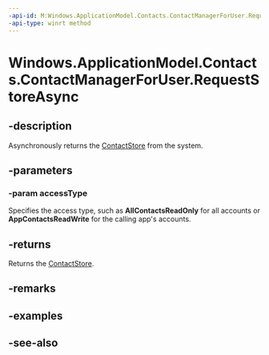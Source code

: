 ----api-id: M:Windows.ApplicationModel.Contacts.ContactManagerForUser.RequestStoreAsync(Windows.ApplicationModel.Contacts.ContactStoreAccessType)
-api-type: winrt method
---<!-- Method syntaxpublic Windows.Foundation.IAsyncOperation<Windows.ApplicationModel.Contacts.ContactStore> RequestStoreAsync(Windows.ApplicationModel.Contacts.ContactStoreAccessType accessType)--># Windows.ApplicationModel.Contacts.ContactManagerForUser.RequestStoreAsync## -descriptionAsynchronously returns the [ContactStore](contactstore.md) from the system.## -parameters### -param accessTypeSpecifies the access type, such as **AllContactsReadOnly** for all accounts or **AppContactsReadWrite** for the calling app's accounts.## -returnsReturns the [ContactStore](contactstore.md).## -remarks## -examples## -see-also